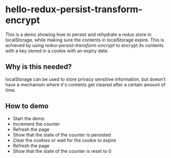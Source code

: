# hello-redux-persist-transform-encrypt

This is a demo showing how to persist and rehydrate a redux store in localStorage, while making sure the contents in localStorage expire. This is achieved by using _redux-persist-transform-encrypt_ to encrypt its contents with a key stored in a cookie with an expiry date.

## Why is this needed?

localStorage can be used to store privacy sensitive information, but doesn't have a mechanism where it's contents get cleared after a certain amount of time.

## How to demo

* Start the demo
* Increment the counter
* Refresh the page
* Show that the state of the counter is persisted
* Clear the cookies or wait for the cookie to expire
* Refresh the page
* Show that the state of the counter is reset to 0
